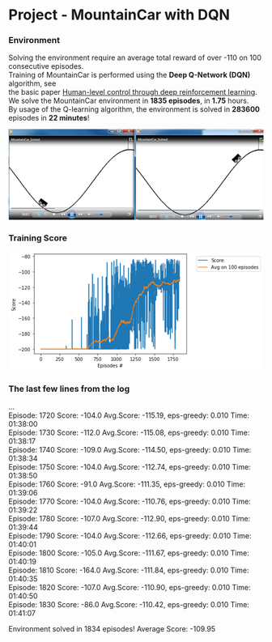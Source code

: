 # Project - MountainCar with DQN

### Environment   

Solving the environment require an average total reward of over -110 on 100 consecutive episodes.     
Training of MountainCar is performed using the __Deep Q-Network (DQN)__ algorithm, see    
the basic paper [Human-level control through deep reinforcement learning](https://deepmind.com/research/publications/human-level-control-through-deep-reinforcement-learning).   
We solve the MountainCar environment in **1835 episodes**, in __1.75__ hours.   
By usage of the Q-learning algorithm, the environment is solved in **283600** episodes in __22 minutes__!   

![](/images/two_diagr_mount_car_0.5.png)

### Training Score

![](/images/plot_MountainCar_1835epis_DQN.png)

### The last few lines from the log

...   
Episode:  1720 Score: -104.0  Avg.Score: -115.19, eps-greedy: 0.010 Time: 01:38:00     
Episode:  1730 Score: -112.0  Avg.Score: -115.08, eps-greedy: 0.010 Time: 01:38:17   
Episode:  1740 Score: -109.0  Avg.Score: -114.50, eps-greedy: 0.010 Time: 01:38:34   
Episode:  1750 Score: -104.0  Avg.Score: -112.74, eps-greedy: 0.010 Time: 01:38:50   
Episode:  1760 Score: -91.0  Avg.Score: -111.35, eps-greedy: 0.010 Time: 01:39:06    
Episode:  1770 Score: -104.0  Avg.Score: -110.76, eps-greedy: 0.010 Time: 01:39:22   
Episode:  1780 Score: -107.0  Avg.Score: -112.90, eps-greedy: 0.010 Time: 01:39:44   
Episode:  1790 Score: -104.0  Avg.Score: -112.66, eps-greedy: 0.010 Time: 01:40:01   
Episode:  1800 Score: -105.0  Avg.Score: -111.67, eps-greedy: 0.010 Time: 01:40:19   
Episode:  1810 Score: -164.0  Avg.Score: -111.84, eps-greedy: 0.010 Time: 01:40:35    
Episode:  1820 Score: -107.0  Avg.Score: -110.90, eps-greedy: 0.010 Time: 01:40:50   
Episode:  1830 Score: -86.0  Avg.Score: -110.42, eps-greedy: 0.010 Time: 01:41:07   

 Environment solved in 1834 episodes!	Average Score: -109.95    
 
 
 

